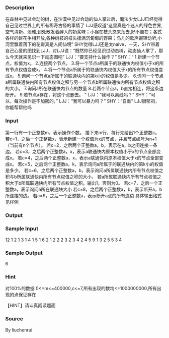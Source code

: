
### Description
在森林中见过会动的树，在沙漠中见过会动的仙人掌过后，魔法少女LJJ已经觉得自己见过世界上的所有稀奇古怪的事情了
LJJ感叹道“这里真是个迷人的绿色世界,空气清新、淡雅,到处散发着醉人的奶浆味；小猴在枝头悠来荡去,好不自在；各式各样的鲜花争相开放,各种树枝的枝头挂满沉甸甸的野果；鸟儿的歌声婉转动听,小河里飘着落下的花瓣真是人间仙境”
SHY觉得LJJ还是太naive，一天，SHY带着自己心爱的图找到LJJ，对LJJ说：“既然你已经见识过动态树，动态仙人掌了，那么今天就来见识一下动态图吧”
LJJ：“要支持什么操作？”
SHY：“
1.新建一个节点，权值为x。
2.连接两个节点。
3.将一个节点a所属于的联通快内权值小于x的所有节点权值变成x。
4.将一个节点a所属于的联通快内权值大于x的所有节点权值变成x。
5.询问一个节点a所属于的联通块内的第k小的权值是多少。
6.询问一个节点a所属联通快内所有节点权值之积与另一个节点b所属联通快内所有节点权值之积的大小。
7.询问a所在联通快内节点的数量
8.若两个节点a，b直接相连，将这条边断开。
9.若节点a存在，将这个点删去。
”
LJJ：“我可以离线吗？”
SHY：“可以，每次操作是不加密的，”
LJJ：“我可以暴力吗？”
SHY：“自重”
LJJ很郁闷，你能帮帮他吗
### Input
第一行有一个正整数m，表示操作个数。
接下来m行，每行先给出1个正整数c。
若c=1，之后一个正整数x，表示新建一个权值为x的节点，并且节点编号为n+1（当前有n个节点）。
若c=2，之后两个正整数a，b，表示在a，b之间连接一条边。
若c=3，之后两个正整数a，x，表示a联通快内原本权值小于x的节点全部变成x。
若c=4，之后两个正整数a，x，表示a联通快内原本权值大于x的节点全部变成x。
若c=5，之后两个正整数a，k，表示询问a所属于的联通块内的第k小的权值是多少。
若c=6，之后两个正整数a，b，表示询问a所属联通快内所有节点权值之积与b所属联通快内所有节点权值之积的大小，
若a所属联通快内所有节点权值之积大于b所属联通快内所有节点权值之积，输出1，否则为0。
若c=7，之后一个正整数a，表示询问a所在联通块大小
若c=8，之后两个正整数a，b，表示断开a，b所连接的边。
若c=9，之后一个正整数a，表示断开a点的所有连边
具体输出格式见样例
### Output

### Sample Input
12
1 2
1 3
1 4
1 5
1 6
2 1 2
2 2 3
2 3 4
2 4 5
9 1
3 2 5
5 3 4
### Sample Output
6
### Hint
对100%的数据 0<=m<=400000,c<=7,所有出现的数均<=1000000000,所有出现的点保证存在

【HINT】请认真阅读题面
### Source
By liuchenrui